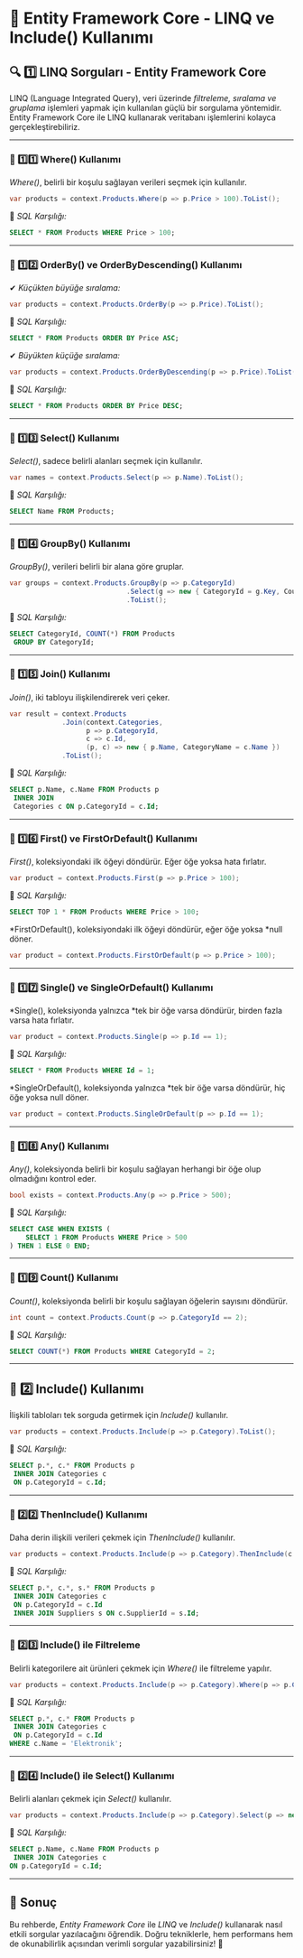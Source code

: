 # 🎯 Entity Framework Core - LINQ ve Include() Kullanımı

## 🔍 1️⃣ LINQ Sorguları - Entity Framework Core
LINQ (Language Integrated Query), veri üzerinde *filtreleme, sıralama ve gruplama* işlemleri yapmak için kullanılan güçlü bir sorgulama yöntemidir. Entity Framework Core ile LINQ kullanarak veritabanı işlemlerini kolayca gerçekleştirebiliriz.

---

### 📌 1️⃣1️⃣ Where() Kullanımı
*Where()*, belirli bir koşulu sağlayan verileri seçmek için kullanılır.

```csharp
var products = context.Products.Where(p => p.Price > 100).ToList();
```

🔹 *SQL Karşılığı:*
```sql
SELECT * FROM Products WHERE Price > 100;
```

---

### 📌 1️⃣2️⃣ OrderBy() ve OrderByDescending() Kullanımı
✔ *Küçükten büyüğe sıralama:*
```csharp
var products = context.Products.OrderBy(p => p.Price).ToList();
```
🔹 *SQL Karşılığı:*
```sql
SELECT * FROM Products ORDER BY Price ASC;
```

✔ *Büyükten küçüğe sıralama:*
```csharp
var products = context.Products.OrderByDescending(p => p.Price).ToList();
```
🔹 *SQL Karşılığı:*
```sql
SELECT * FROM Products ORDER BY Price DESC;
```

---

### 📌 1️⃣3️⃣ Select() Kullanımı
*Select()*, sadece belirli alanları seçmek için kullanılır.

```csharp
var names = context.Products.Select(p => p.Name).ToList();
```

🔹 *SQL Karşılığı:*
```sql
SELECT Name FROM Products;

```
---

### 📌 1️⃣4️⃣ GroupBy() Kullanımı
*GroupBy()*, verileri belirli bir alana göre gruplar.

```csharp
var groups = context.Products.GroupBy(p => p.CategoryId)
                             .Select(g => new { CategoryId = g.Key, Count = g.Count() })
                             .ToList();
```
🔹 *SQL Karşılığı:*
```sql
SELECT CategoryId, COUNT(*) FROM Products
 GROUP BY CategoryId;
```

---

### 📌 1️⃣5️⃣ Join() Kullanımı
*Join()*, iki tabloyu ilişkilendirerek veri çeker.

```csharp
var result = context.Products
             .Join(context.Categories,
                   p => p.CategoryId,
                   c => c.Id,
                   (p, c) => new { p.Name, CategoryName = c.Name })
             .ToList();
```
🔹 *SQL Karşılığı:*
```sql
SELECT p.Name, c.Name FROM Products p
 INNER JOIN
 Categories c ON p.CategoryId = c.Id;
```

---

### 📌 1️⃣6️⃣ First() ve FirstOrDefault() Kullanımı
*First()*, koleksiyondaki ilk öğeyi döndürür. Eğer öğe yoksa hata fırlatır.
```csharp
var product = context.Products.First(p => p.Price > 100);
```
🔹 *SQL Karşılığı:*
```sql
SELECT TOP 1 * FROM Products WHERE Price > 100;
```

*FirstOrDefault(), koleksiyondaki ilk öğeyi döndürür, eğer öğe yoksa *null döner.
```csharp
var product = context.Products.FirstOrDefault(p => p.Price > 100);
```

---

### 📌 1️⃣7️⃣ Single() ve SingleOrDefault() Kullanımı
*Single(), koleksiyonda yalnızca *tek bir öğe varsa döndürür, birden fazla varsa hata fırlatır.
```csharp
var product = context.Products.Single(p => p.Id == 1);
```
🔹 *SQL Karşılığı:*
```sql
SELECT * FROM Products WHERE Id = 1;
```

*SingleOrDefault(), koleksiyonda yalnızca *tek bir öğe varsa döndürür, hiç öğe yoksa null döner.
```csharp
var product = context.Products.SingleOrDefault(p => p.Id == 1);
```

---

### 📌 1️⃣8️⃣ Any() Kullanımı
*Any()*, koleksiyonda belirli bir koşulu sağlayan herhangi bir öğe olup olmadığını kontrol eder.
```csharp
bool exists = context.Products.Any(p => p.Price > 500);
```
🔹 *SQL Karşılığı:*
```sql
SELECT CASE WHEN EXISTS (
    SELECT 1 FROM Products WHERE Price > 500
) THEN 1 ELSE 0 END;
```

---

### 📌 1️⃣9️⃣ Count() Kullanımı
*Count()*, koleksiyonda belirli bir koşulu sağlayan öğelerin sayısını döndürür.
```csharp
int count = context.Products.Count(p => p.CategoryId == 2);
```
🔹 *SQL Karşılığı:*
```sql
SELECT COUNT(*) FROM Products WHERE CategoryId = 2;
```

---

## 🔗 2️⃣ Include() Kullanımı
İlişkili tabloları tek sorguda getirmek için *Include()* kullanılır.

```csharp
var products = context.Products.Include(p => p.Category).ToList();
```
🔹 *SQL Karşılığı:*
```sql
SELECT p.*, c.* FROM Products p
 INNER JOIN Categories c
 ON p.CategoryId = c.Id;
```

---

### 📌 2️⃣2️⃣ ThenInclude() Kullanımı
Daha derin ilişkili verileri çekmek için *ThenInclude()* kullanılır.

```csharp
var products = context.Products.Include(p => p.Category).ThenInclude(c => c.Supplier).ToList();
```

🔹 *SQL Karşılığı:*
```sql
SELECT p.*, c.*, s.* FROM Products p
 INNER JOIN Categories c
 ON p.CategoryId = c.Id
 INNER JOIN Suppliers s ON c.SupplierId = s.Id;
```

---

### 📌 2️⃣3️⃣ Include() ile Filtreleme
Belirli kategorilere ait ürünleri çekmek için *Where()* ile filtreleme yapılır.

```csharp
var products = context.Products.Include(p => p.Category).Where(p => p.Category.Name == "Elektronik").ToList();
```
🔹 *SQL Karşılığı:*
```sql
SELECT p.*, c.* FROM Products p
 INNER JOIN Categories c
 ON p.CategoryId = c.Id 
WHERE c.Name = 'Elektronik';
```

---

### 📌 2️⃣4️⃣ Include() ile Select() Kullanımı
Belirli alanları çekmek için *Select()* kullanılır.

```csharp
var products = context.Products.Include(p => p.Category).Select(p => new { p.Name, Category = p.Category.Name }).ToList();
```
🔹 *SQL Karşılığı:*
```sql
SELECT p.Name, c.Name FROM Products p
 INNER JOIN Categories c 
ON p.CategoryId = c.Id;
```

---

## 🚀 Sonuç
Bu rehberde, *Entity Framework Core* ile *LINQ* ve *Include()* kullanarak nasıl etkili sorgular yazılacağını öğrendik. Doğru tekniklerle, hem performans hem de okunabilirlik açısından verimli sorgular yazabilirsiniz! 🎯
